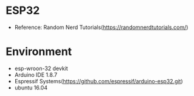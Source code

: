 # ESP32
- Reference: Random Nerd Tutorials(https://randomnerdtutorials.com/)

# Environment
- esp-wroon-32 devkit
- Arduino IDE 1.8.7
- Espressif Systems(https://github.com/espressif/arduino-esp32.git)
- ubuntu 16.04
